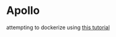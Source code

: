 # Apollo

attempting to dockerize using [this tutorial](https://francescociulla.com/crud-api-using-node-sequelize-postgres-and-docker)